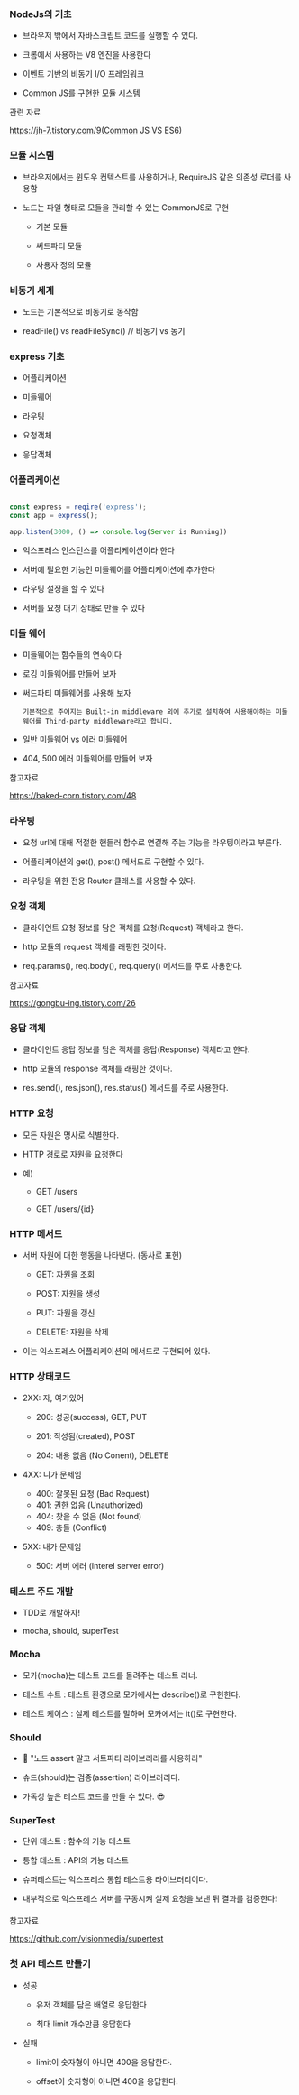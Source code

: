 ### NodeJs의 기초

-   브라우저 밖에서 자바스크립트 코드를 실행할 수 있다.

-    크롬에서 사용하는 V8 엔진을 사용한다

-   이벤트 기반의 비동기 I/O 프레임워크

-    Common JS를 구현한 모듈 시스템

관련 자료 

https://jh-7.tistory.com/9(Common JS VS ES6)

### 모듈 시스템

-    브라우저에서는 윈도우 컨텍스트를 사용하거나, RequireJS 같은 의존성 로더를 사용함

- 노드는 파일 형태로 모듈을 관리할 수 있는 CommonJS로 구현

    - 기본 모듈
  
    - 써드파티 모듈
  
    - 사용자 정의 모듈


### 비동기 세계

-   노드는 기본적으로 비동기로 동작함

-    readFile() vs readFileSync() // 비동기 vs 동기


### express 기초

-    어플리케이션

-    미들웨어

-   라우팅

-   요청객체

-   응답객체


### 어플리케이션

```js

const express = reqire('express');
const app = express();

app.listen(3000, () => console.log(Server is Running))

```

-   익스프레스 인스턴스를 어플리케이션이라 한다

-   서버에 필요한 기능인 미들웨어를 어플리케이션에 추가한다

-   라우팅 설정을 할 수 있다

-   서버를 요청 대기 상태로 만들 수 있다

### 미들 웨어

-    미들웨어는 함수들의 연속이다

-   로깅 미들웨어를 만들어 보자

-   써드파티 미들웨어를 사용해 보자

    `기본적으로 주어지는 Built-in middleware 외에 추가로 설치하여 사용해야하는 미들웨어를 Third-party middleware라고 합니다.`

-   일반 미들웨어 vs 에러 미들웨어

-   404, 500 에러 미들웨어를 만들어 보자

참고자료

https://baked-corn.tistory.com/48

### 라우팅

-   요청 url에 대해 적절한 핸들러 함수로 연결해 주는 기능을 라우팅이라고 부른다.

-   어플리케이션의 get(), post() 메서드로 구현할 수 있다.

-   라우팅을 위한 전용 Router 클래스를 사용할 수 있다.

### 요청 객체

-   클라이언트 요청 정보를 담은 객체를 요청(Request) 객체라고 한다.

- http 모듈의 request 객체를 래핑한 것이다.

-   req.params(), req.body(), req.query() 메서드를 주로 사용한다.

참고자료

https://gongbu-ing.tistory.com/26


### 응답 객체

-   클라이언트 응답 정보를 담은 객체를 응답(Response) 객체라고 한다.

- http 모듈의 response 객체를 래핑한 것이다.

-   res.send(), res.json(), res.status() 메서드를 주로 사용한다.

### HTTP 요청

-   모든 자원은 명사로 식별한다.

-   HTTP 경로로 자원을 요청한다

-   예)

    -   GET /users

    -   GET /users/{id}

### HTTP 메서드

-   서버 자원에 대한 행동을 나타낸다. (동사로 표현)

    -   GET: 자원을 조회
  
    -   POST: 자원을 생성
  
    -   PUT: 자원을 갱신
  
    -   DELETE: 자원을 삭제

-    이는 익스프레스 어플리케이션의 메서드로 구현되어 있다.

### HTTP 상태코드

-   2XX: 자, 여기있어
  
    -   200: 성공(success), GET, PUT
  
    -   201: 작성됨(created), POST
  
    -   204: 내용 없음 (No Conent), DELETE
  
-   4XX: 니가 문제임
  
    -   400: 잘못된 요청 (Bad Request)
    -   401: 권한 없음 (Unauthorized)
    -   404: 찾을 수 없음 (Not found)
    -   409: 충돌 (Conflict)
  

-   5XX: 내가 문제임
  
    -   500: 서버 에러 (Interel server error)

### 테스트 주도 개발

-   TDD로 개발하자!

-   mocha, should, superTest

### Mocha

-   모카(mocha)는 테스트 코드를 돌려주는 테스트 러너.

-    테스트 수트 : 테스트 환경으로 모카에서는 describe()로 구현한다.

-   테스트 케이스 : 실제 테스트를 말하며 모카에서는 it()로 구현한다.

### Should

-  📌 "노드 assert 말고 서트파티 라이브러리를 사용하라"

  - 슈드(should)는 검증(assertion) 라이브러리다.

-   가독성 높은 테스트 코드를 만들 수 있다. 😎

### SuperTest

-   단위 테스트 : 함수의 기능 테스트

-   통합 테스트 : API의 기능 테스트

-   슈퍼테스트는 익스프레스 통합 테스트용 라이브러리이다.

-   내부적으로 익스프레스 서버를 구동시켜 실제 요청을 보낸 뒤 결과를 검증한다❗

참고자료

https://github.com/visionmedia/supertest

### 첫 API 테스트 만들기

-    성공
     -    유저 객체를 담은 배열로 응답한다
     
     -    최대 limit 개수만큼 응답한다

-   실패

    -   limit이 숫자형이 아니면 400을 응답한다.

    -   offset이 숫자형이 아니면 400을 응답한다.